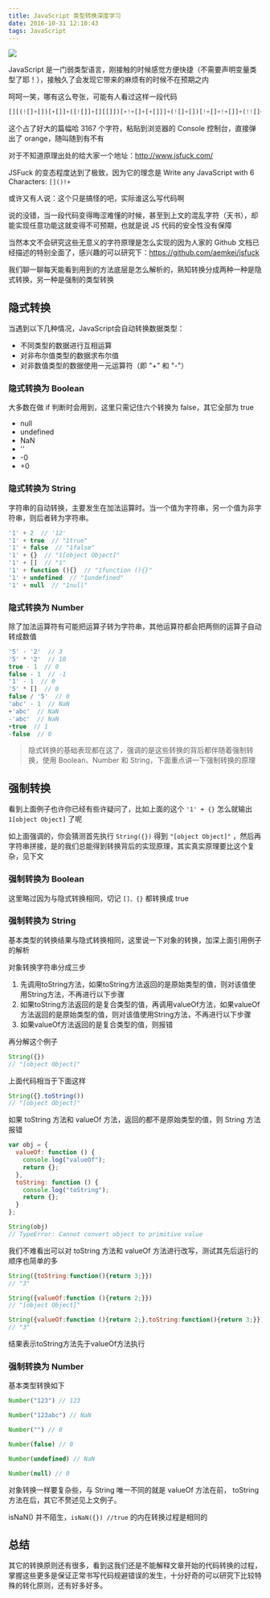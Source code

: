 ```yaml
---
title: JavaScript 类型转换深度学习
date: 2016-10-31 12:10:43
tags: JavaScript
---
```


<!--
![](/uploads/JavaScript 类型转换深度学习.jpg)
-->

![](https://ws1.sinaimg.cn/large/005Yd2Thly1fl9klmw62cj32ls10gh0x.jpg)

JavaScript 是一门弱类型语言，刚接触的时候感觉方便快捷（不需要声明变量类型了耶！），接触久了会发现它带来的麻烦有的时候不在预期之内

<!--more-->

呵呵一笑，哪有这么夸张，可能有人看过这样一段代码

```js
[][(![]+[])[+[]]+([![]]+[][[]])[+!+[]+[+[]]]+(![]+[])[!+[]+!+[]]+(!![]+[])[+[]]+(!![]+[])[!+[]+!+[]+!+[]]+(!![]+[])[+!+[]]][([][(![]+[])[+[]]+([![]]+[][[]])[+!+[]+[+[]]]+(![]+[])[!+[]+!+[]]+(!![]+[])[+[]]+(!![]+[])[!+[]+!+[]+!+[]]+(!![]+[])[+!+[]]]+[])[!+[]+!+[]+!+[]]+(!![]+[][(![]+[])[+[]]+([![]]+[][[]])[+!+[]+[+[]]]+(![]+[])[!+[]+!+[]]+(!![]+[])[+[]]+(!![]+[])[!+[]+!+[]+!+[]]+(!![]+[])[+!+[]]])[+!+[]+[+[]]]+([][[]]+[])[+!+[]]+(![]+[])[!+[]+!+[]+!+[]]+(!![]+[])[+[]]+(!![]+[])[+!+[]]+([][[]]+[])[+[]]+([][(![]+[])[+[]]+([![]]+[][[]])[+!+[]+[+[]]]+(![]+[])[!+[]+!+[]]+(!![]+[])[+[]]+(!![]+[])[!+[]+!+[]+!+[]]+(!![]+[])[+!+[]]]+[])[!+[]+!+[]+!+[]]+(!![]+[])[+[]]+(!![]+[][(![]+[])[+[]]+([![]]+[][[]])[+!+[]+[+[]]]+(![]+[])[!+[]+!+[]]+(!![]+[])[+[]]+(!![]+[])[!+[]+!+[]+!+[]]+(!![]+[])[+!+[]]])[+!+[]+[+[]]]+(!![]+[])[+!+[]]]((![]+[])[+!+[]]+(![]+[])[!+[]+!+[]]+(!![]+[])[!+[]+!+[]+!+[]]+(!![]+[])[+!+[]]+(!![]+[])[+[]]+(![]+[][(![]+[])[+[]]+([![]]+[][[]])[+!+[]+[+[]]]+(![]+[])[!+[]+!+[]]+(!![]+[])[+[]]+(!![]+[])[!+[]+!+[]+!+[]]+(!![]+[])[+!+[]]])[!+[]+!+[]+[+[]]]+([]+[])[(![]+[])[+[]]+(!![]+[][(![]+[])[+[]]+([![]]+[][[]])[+!+[]+[+[]]]+(![]+[])[!+[]+!+[]]+(!![]+[])[+[]]+(!![]+[])[!+[]+!+[]+!+[]]+(!![]+[])[+!+[]]])[+!+[]+[+[]]]+([][[]]+[])[+!+[]]+(!![]+[])[+[]]+([][(![]+[])[+[]]+([![]]+[][[]])[+!+[]+[+[]]]+(![]+[])[!+[]+!+[]]+(!![]+[])[+[]]+(!![]+[])[!+[]+!+[]+!+[]]+(!![]+[])[+!+[]]]+[])[!+[]+!+[]+!+[]]+(!![]+[][(![]+[])[+[]]+([![]]+[][[]])[+!+[]+[+[]]]+(![]+[])[!+[]+!+[]]+(!![]+[])[+[]]+(!![]+[])[!+[]+!+[]+!+[]]+(!![]+[])[+!+[]]])[+!+[]+[+[]]]+(![]+[])[!+[]+!+[]]+(!![]+[][(![]+[])[+[]]+([![]]+[][[]])[+!+[]+[+[]]]+(![]+[])[!+[]+!+[]]+(!![]+[])[+[]]+(!![]+[])[!+[]+!+[]+!+[]]+(!![]+[])[+!+[]]])[+!+[]+[+[]]]+(!![]+[])[+!+[]]]()[+!+[]+[!+[]+!+[]]]+(!![]+[][(![]+[])[+[]]+([![]]+[][[]])[+!+[]+[+[]]]+(![]+[])[!+[]+!+[]]+(!![]+[])[+[]]+(!![]+[])[!+[]+!+[]+!+[]]+(!![]+[])[+!+[]]])[+!+[]+[+[]]]+(!![]+[])[+!+[]]+(![]+[])[+!+[]]+([][[]]+[])[+!+[]]+(+![]+[![]]+([]+[])[([][(![]+[])[+[]]+([![]]+[][[]])[+!+[]+[+[]]]+(![]+[])[!+[]+!+[]]+(!![]+[])[+[]]+(!![]+[])[!+[]+!+[]+!+[]]+(!![]+[])[+!+[]]]+[])[!+[]+!+[]+!+[]]+(!![]+[][(![]+[])[+[]]+([![]]+[][[]])[+!+[]+[+[]]]+(![]+[])[!+[]+!+[]]+(!![]+[])[+[]]+(!![]+[])[!+[]+!+[]+!+[]]+(!![]+[])[+!+[]]])[+!+[]+[+[]]]+([][[]]+[])[+!+[]]+(![]+[])[!+[]+!+[]+!+[]]+(!![]+[])[+[]]+(!![]+[])[+!+[]]+([][[]]+[])[+[]]+([][(![]+[])[+[]]+([![]]+[][[]])[+!+[]+[+[]]]+(![]+[])[!+[]+!+[]]+(!![]+[])[+[]]+(!![]+[])[!+[]+!+[]+!+[]]+(!![]+[])[+!+[]]]+[])[!+[]+!+[]+!+[]]+(!![]+[])[+[]]+(!![]+[][(![]+[])[+[]]+([![]]+[][[]])[+!+[]+[+[]]]+(![]+[])[!+[]+!+[]]+(!![]+[])[+[]]+(!![]+[])[!+[]+!+[]+!+[]]+(!![]+[])[+!+[]]])[+!+[]+[+[]]]+(!![]+[])[+!+[]]])[!+[]+!+[]+[+[]]]+(!![]+[])[!+[]+!+[]+!+[]]+([]+[])[(![]+[])[+[]]+(!![]+[][(![]+[])[+[]]+([![]]+[][[]])[+!+[]+[+[]]]+(![]+[])[!+[]+!+[]]+(!![]+[])[+[]]+(!![]+[])[!+[]+!+[]+!+[]]+(!![]+[])[+!+[]]])[+!+[]+[+[]]]+([][[]]+[])[+!+[]]+(!![]+[])[+[]]+([][(![]+[])[+[]]+([![]]+[][[]])[+!+[]+[+[]]]+(![]+[])[!+[]+!+[]]+(!![]+[])[+[]]+(!![]+[])[!+[]+!+[]+!+[]]+(!![]+[])[+!+[]]]+[])[!+[]+!+[]+!+[]]+(!![]+[][(![]+[])[+[]]+([![]]+[][[]])[+!+[]+[+[]]]+(![]+[])[!+[]+!+[]]+(!![]+[])[+[]]+(!![]+[])[!+[]+!+[]+!+[]]+(!![]+[])[+!+[]]])[+!+[]+[+[]]]+(![]+[])[!+[]+!+[]]+(!![]+[][(![]+[])[+[]]+([![]]+[][[]])[+!+[]+[+[]]]+(![]+[])[!+[]+!+[]]+(!![]+[])[+[]]+(!![]+[])[!+[]+!+[]+!+[]]+(!![]+[])[+!+[]]])[+!+[]+[+[]]]+(!![]+[])[+!+[]]]()[+!+[]+[!+[]+!+[]]]+(!![]+[][(![]+[])[+[]]+([![]]+[][[]])[+!+[]+[+[]]]+(![]+[])[!+[]+!+[]]+(!![]+[])[+[]]+(!![]+[])[!+[]+!+[]+!+[]]+(!![]+[])[+!+[]]])[!+[]+!+[]+[+[]]])()
```

这个占了好大的篇幅哈 3167 个字符，粘贴到浏览器的 Console 控制台，直接弹出了 orange，随叫随到有不有

对于不知道原理出处的给大家一个地址：http://www.jsfuck.com/

JSFuck 的变态程度达到了极致，因为它的理念是 Write any JavaScript with 6 Characters: `[]()!+`

或许又有人说：这个只是搞怪的吧，实际谁这么写代码啊

说的没错，当一段代码变得晦涩难懂的时候，甚至到上文的混乱字符（天书），却能实现任意功能这就变得不可预期，也就是说 JS 代码的安全性没有保障

当然本文不会研究这些无意义的字符原理是怎么实现的因为人家的 Github 文档已经描述的特别全面了，感兴趣的可以研究下：https://github.com/aemkei/jsfuck

我们聊一聊每天能看到用到的方法底层是怎么解析的，熟知转换分成两种一种是隐式转换，另一种是强制的类型转换

## 隐式转换

当遇到以下几种情况，JavaScript会自动转换数据类型：

* 不同类型的数据进行互相运算
* 对非布尔值类型的数据求布尔值
* 对非数值类型的数据使用一元运算符（即 "+" 和 "-"）

### 隐式转换为 Boolean

大多数在做 if 判断时会用到，这里只需记住六个转换为 false，其它全部为 true

* null
* undefined
* NaN
* ''
* -0
* +0

### 隐式转换为 String

字符串的自动转换，主要发生在加法运算时。当一个值为字符串，另一个值为非字符串，则后者转为字符串。

```js
'1' + 2  // '12'
'1' + true  // "1true"
'1' + false  // "1false"
'1' + {}  // "1[object Object]"
'1' + []  // "1"
'1' + function (){}  // "1function (){}"
'1' + undefined  // "1undefined"
'1' + null  // "1null"
```

### 隐式转换为 Number

除了加法运算符有可能把运算子转为字符串，其他运算符都会把两侧的运算子自动转成数值

```js
'5' - '2'  // 3
'5' * '2'  // 10
true - 1  // 0
false - 1  // -1
'1' - 1  // 0
'5' * []  // 0
false / '5'  // 0
'abc' - 1  // NaN
+'abc'  // NaN
-'abc'  // NaN
+true  // 1
-false  // 0
```

> 隐式转换的基础表现都在这了，强调的是这些转换的背后都伴随着强制转换，使用 Boolean、Number 和 String，下面重点讲一下强制转换的原理

## 强制转换

看到上面例子也许你已经有些许疑问了，比如上面的这个 `'1' + {}` 怎么就输出 `1[object Object]` 了呢

如上面强调的，你会猜测首先执行 `String({})` 得到 `"[object Object]"` ，然后再字符串拼接，是的我们总能得到转换背后的实现原理，其实真实原理要比这个复杂，见下文

### 强制转换为 Boolean

这里略过因为与隐式转换相同，切记 `[]、{}` 都转换成 true

### 强制转换为 String

基本类型的转换结果与隐式转换相同，这里说一下对象的转换，加深上面引用例子的解析

对象转换字符串分成三步

1. 先调用toString方法，如果toString方法返回的是原始类型的值，则对该值使用String方法，不再进行以下步骤
2. 如果toString方法返回的是复合类型的值，再调用valueOf方法，如果valueOf方法返回的是原始类型的值，则对该值使用String方法，不再进行以下步骤
3. 如果valueOf方法返回的是复合类型的值，则报错

再分解这个例子

```js
String({})
// "[object Object]"
```

上面代码相当于下面这样

```js
String({}.toString())
// "[object Object]"
```

如果 toString 方法和 valueOf 方法，返回的都不是原始类型的值，则 String 方法报错

```js
var obj = {
  valueOf: function () {
    console.log("valueOf");
    return {};
  },
  toString: function () {
    console.log("toString");
    return {};
  }
};

String(obj)
// TypeError: Cannot convert object to primitive value
```

我们不难看出可以对 toString 方法和 valueOf 方法进行改写，测试其先后运行的顺序也简单的多

```js
String({toString:function(){return 3;}})
// "3"

String({valueOf:function (){return 2;}})
// "[object Object]"

String({valueOf:function (){return 2;},toString:function(){return 3;}})
// "3"
```

结果表示toString方法先于valueOf方法执行

### 强制转换为 Number

基本类型转换如下

```js
Number("123") // 123

Number("123abc") // NaN

Number("") // 0

Number(false) // 0

Number(undefined) // NaN

Number(null) // 0
```

对象转换一样要复杂些，与 String 唯一不同的就是 valueOf 方法在前， toString 方法在后，其它不赘述见上文例子。

isNaN() 并不陌生，`isNaN({}) //true` 的内在转换过程是相同的

## 总结

其它的转换原则还有很多，看到这我们还是不能解释文章开始的代码转换的过程，掌握这些更多是保证正常书写代码规避错误的发生，十分好奇的可以研究下比较特殊的转化原则，还有好多好多。
